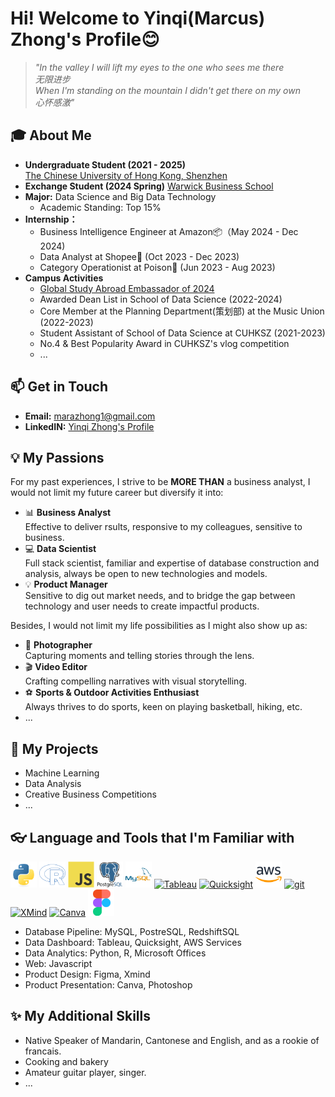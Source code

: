 # Hi! Welcome to Yinqi(Marcus) Zhong's Profile😊

> *"In the valley I will lift my eyes to the one who sees me there*  
> *无限进步*  
> *When I'm standing on the mountain I didn't get there on my own*  
> *心怀感激"*

## 🎓 About Me
- **Undergraduate Student (2021 - 2025)**  
  [The Chinese University of Hong Kong, Shenzhen](https://sds.cuhk.edu.cn/)
- **Exchange Student (2024 Spring)**
  [Warwick Business School](https://www.wbs.ac.uk/)
- **Major:** Data Science and Big Data Technology  
   -  Academic Standing: Top 15%
- **Internship：**
   - Business Intelligence Engineer at Amazon📦（May 2024 - Dec 2024)
   - Data Analyst at Shopee🦐 (Oct 2023 - Dec 2023)
   - Category Operationist at Poison👔 (Jun 2023 - Aug 2023)
- **Campus Activities**
   - [Global Study Abroad Embassador of 2024](https://oal.cuhk.edu.cn/article/1655)
   - Awarded Dean List in School of Data Science (2022-2024)
   - Core Member at the Planning Department(策划部) at the Music Union (2022-2023)
   - Student Assistant of School of Data Science at CUHKSZ (2021-2023)
   - No.4 & Best Popularity Award in CUHKSZ's vlog competition
   - ...

## 📫 Get in Touch
- **Email:** marazhong1@gmail.com
- **LinkedIN:** [Yinqi Zhong's Profile](https://www.linkedin.com/in/yinqi-marcus-zhong-7824042a5/)

## 💡 My Passions
For my past experiences, I strive to be **MORE THAN** a business analyst, I would not limit my future career but diversify it into:

- 📊 **Business Analyst**  
  Effective to deliver rsults, responsive to my colleagues, sensitive to business.
- 💻 **Data Scientist**  
  Full stack scientist, familiar and expertise of database construction and analysis, always be open to new technologies and models.
- 💡 **Product Manager**  
  Sensitive to dig out market needs, and to bridge the gap between technology and user needs to create impactful products.



Besides, I would not limit my life possibilities as I might also show up as:
- 📸 **Photographer**  
  Capturing moments and telling stories through the lens.
- 🎬 **Video Editor**  
  Crafting compelling narratives with visual storytelling.
- ⚽ **Sports & Outdoor Activities Enthusiast**  
  Always thrives to do sports, keen on playing basketball, hiking, etc.
- ...
  
## 🚀 My Projects
- Machine Learning
- Data Analysis
- Creative Business Competitions
- ...


## 👓 Language and Tools that I'm Familiar with
<a target="_blank" href="https://raw.githubusercontent.com/devicons/devicon/master/icons/python/python-original.svg" style="display: inline-block;">
  <img src="https://raw.githubusercontent.com/devicons/devicon/master/icons/python/python-original.svg" alt="python" width="42" height="42" />
</a>
<a target="_blank" href="https://github.com/devicons/devicon/blob/master/icons/r/r-line.svg" style="display: inline-block;">
  <img src="https://github.com/devicons/devicon/blob/master/icons/r/r-line.svg" alt="R" width="42" height="42" />
</a>
<a target="_blank" href="https://raw.githubusercontent.com/devicons/devicon/master/icons/javascript/javascript-original.svg" style="display: inline-block;">
  <img src="https://raw.githubusercontent.com/devicons/devicon/master/icons/javascript/javascript-original.svg" alt="javascript" width="42" height="42" />
</a>
<a target="_blank" href="https://raw.githubusercontent.com/devicons/devicon/master/icons/postgresql/postgresql-original-wordmark.svg" style="display: inline-block;">
  <img src="https://raw.githubusercontent.com/devicons/devicon/master/icons/postgresql/postgresql-original-wordmark.svg" alt="postgresql" width="42" height="42" />
</a>
<a target="_blank" href="https://raw.githubusercontent.com/devicons/devicon/master/icons/mysql/mysql-original-wordmark.svg" style="display: inline-block;">
  <img src="https://raw.githubusercontent.com/devicons/devicon/master/icons/mysql/mysql-original-wordmark.svg" alt="mysql" width="42" height="42" />
</a>
<a target="_blank" href="https://cdn.worldvectorlogo.com/logos/tableau-software.svg" style="display: inline-block;">
  <img src="https://cdn.worldvectorlogo.com/logos/tableau-software.svg" alt="Tableau" width="42" height="42" />
</a>
<a target="_blank" href="https://icon.icepanel.io/AWS/svg/Analytics/QuickSight.svg" style="display: inline-block;">
  <img src="https://icon.icepanel.io/AWS/svg/Analytics/QuickSight.svg" alt="Quicksight" width="42" height="42" />
</a>
<a target="_blank" href="https://raw.githubusercontent.com/devicons/devicon/master/icons/amazonwebservices/amazonwebservices-original-wordmark.svg" style="display: inline-block;">
  <img src="https://raw.githubusercontent.com/devicons/devicon/master/icons/amazonwebservices/amazonwebservices-original-wordmark.svg" alt="aws" width="42" height="42" />
</a>
<a target="_blank" href="https://www.vectorlogo.zone/logos/git-scm/git-scm-icon.svg" style="display: inline-block;">
  <img src="https://www.vectorlogo.zone/logos/git-scm/git-scm-icon.svg" alt="git" width="42" height="42" />
</a>
<a target="_blank" href="https://www.vectorlogo.zone/logos/xmindapp/xmindapp-icon.svg" style="display: inline-block;">
  <img src="https://www.vectorlogo.zone/logos/xmindapp/xmindapp-icon.svg" alt="XMind" width="42" height="42" />
</a>
<a target="_blank" href="https://www.vectorlogo.zone/logos/canva/canva-icon.svg" style="display: inline-block;">
  <img src="https://www.vectorlogo.zone/logos/canva/canva-icon.svg" alt="Canva" width="42" height="42" />
</a>
<a target="_blank" href="https://github.com/devicons/devicon/blob/master/icons/figma/figma-original.svg" style="display: inline-block;">
  <img src="https://github.com/devicons/devicon/blob/master/icons/figma/figma-original.svg" alt="Figma" width="42" height="42" />
</a>

- Database Pipeline: MySQL, PostreSQL, RedshiftSQL
- Data Dashboard: Tableau, Quicksight, AWS Services
- Data Analytics: Python, R, Microsoft Offices
- Web: Javascript
- Product Design: Figma, Xmind
- Product Presentation: Canva, Photoshop


## ✨ My Additional Skills
- Native Speaker of Mandarin, Cantonese and English, and as a rookie of francais.
- Cooking and bakery
- Amateur guitar player, singer.
- ...
